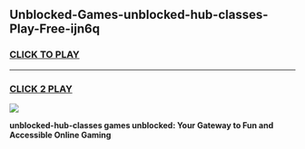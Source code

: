 
## Unblocked-Games-unblocked-hub-classes-Play-Free-ijn6q
<h3>
<a href="https://premium76.site?title=unblocked-hub-classes&ref=23A">CLICK TO PLAY</a></h3>
<hr>

<h3>
<a href="https://premium76.site?title=unblocked-hub-classes&ref=23A">CLICK 2 PLAY</a>
  
</h3>

<a href="https://premium76.site?title=unblocked-hub-classes&ref=23A"><img src="https://clearcache.store/games.png"></a>


**unblocked-hub-classes games unblocked: Your Gateway to Fun and Accessible Online Gaming**
